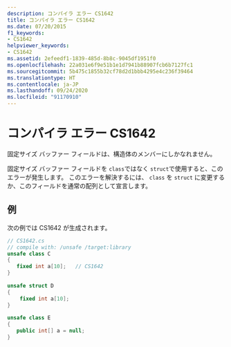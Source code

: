 ```yaml
---
description: コンパイラ エラー CS1642
title: コンパイラ エラー CS1642
ms.date: 07/20/2015
f1_keywords:
- CS1642
helpviewer_keywords:
- CS1642
ms.assetid: 2efeedf1-1839-485d-8b8c-9045df1951f0
ms.openlocfilehash: 22a031e6f9e51b1e1d7941b88907fcb6b7127fc1
ms.sourcegitcommit: 5b475c1855b32cf78d2d1bbb4295e4c236f39464
ms.translationtype: HT
ms.contentlocale: ja-JP
ms.lasthandoff: 09/24/2020
ms.locfileid: "91170910"
---
```

# <a name="compiler-error-cs1642"></a>コンパイラ エラー CS1642

固定サイズ バッファー フィールドは、構造体のメンバーにしかなれません。  
  
 固定サイズ バッファー フィールドを `class`ではなく `struct`で使用すると、このエラーが発生します。 このエラーを解決するには、 `class` を `struct` に変更するか、このフィールドを通常の配列として宣言します。  
  
## <a name="example"></a>例  

 次の例では CS1642 が生成されます。  
  
```csharp  
// CS1642.cs  
// compile with: /unsafe /target:library  
unsafe class C  
{  
   fixed int a[10];   // CS1642  
}  
  
unsafe struct D  
{  
    fixed int a[10];  
}  
  
unsafe class E  
{  
   public int[] a = null;  
}  
```

